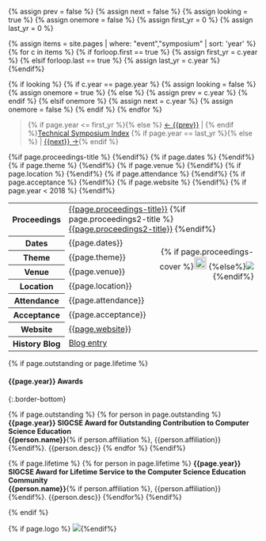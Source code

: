 {% assign prev = false %}
{% assign next = false %}
{% assign looking = true %}
{% assign onemore = false %}
{% assign first_yr = 0 %}
{% assign last_yr = 0 %}

{% assign items = site.pages | where: "event","symposium" | sort: 'year' %}
{% for c in items %}
  {% if forloop.first == true %}
    {% assign first_yr = c.year %}
  {% elsif forloop.last == true %}
    {% assign last_yr = c.year %}
  {%endif%}

  {% if looking %}
    {% if c.year == page.year %}
      {% assign looking = false %}
      {% assign onemore = true %}
    {% else %}
      {% assign prev = c.year %}
    {% endif %}
  {% elsif onemore %}
    {% assign next = c.year %}
    {% assign onemore = false %}
  {% endif %}
{% endfor %}

> <a name="top" id="top"></a> {% if page.year <= first_yr %}{% else %} <a href="{{prev}}.html">← {{prev}}</a> &#124; {% endif %}<a href="index.html">Technical Symposium Index</a> {% if page.year == last_yr %}{% else %} &#124; <a href="{{next}}.html">{{next}} →</a>{% endif %}

<table class="table table-sm">
  <tbody>
{%if page.proceedings-title %}<tr><th>Proceedings</th>
  <td colspan="2"><a href="{{page.doi}}">{{page.proceedings-title}}</a>
{%if page.proceedings2-title %}
  <br><a href="{{page.doi}}">{{page.proceedings2-title}}</a>
{%endif%}
</td></tr>
{%endif%}
{% if page.dates %}
<tr><th>Dates</th><td>{{page.dates}}</td><td rowspan="4" style="text-align:right">{% if page.proceedings-cover %}<img style="border: 5px solid #ddd;" src="images/covers/{{page.proceedings-cover}}">&nbsp;{%else%}<img src="images/covers/default-proceeding.jpg">&nbsp;{%endif%}
</td></tr>{%endif%}
{% if page.theme %}
<tr><th>Theme</th><td colspan="2">{{page.theme}}</td></tr>{%endif%}
{% if page.venue %}
<tr><th>Venue</th><td>{{page.venue}}</td></tr>{%endif%}
{% if page.location %}
<tr><th>Location</th><td>{{page.location}}</td></tr>{%endif%}
{% if page.attendance %}
<tr><th>Attendance</th><td>{{page.attendance}}</td></tr>{%endif%}
{% if page.acceptance %}
<tr><th>Acceptance</th><td colspan="2">{{page.acceptance}}</td></tr>{%endif%}
{% if page.website %}
<tr><th>Website</th><td colspan="2"><a href="{{page.website}}">{{page.website}}</a></td></tr>{%endif%}
{% if page.year < 2018 %}
<tr><th>History Blog</th><td colspan="2"><a href='{{"/events/50years.html" | absolute_url}}#{{page.year}}'>Blog entry</a></td></tr>{%endif%}
  </tbody>
</table>

{% if page.outstanding or page.lifetime %}

#### {{page.year}} Awards
{:.border-bottom}

{% if page.outstanding %}
{% for person in page.outstanding %}
**{{page.year}} SIGCSE Award for Outstanding Contribution to Computer Science Education**\
**{{person.name}}**{% if person.affiliation %}, {{person.affiliation}}{%endif%}. {{person.desc}}
{% endfor %}
{%endif%}

{% if page.lifetime %}
{% for person in page.lifetime %}
**{{page.year}} SIGCSE Award for Lifetime Service to the Computer Science Education Community**\
**{{person.name}}**{% if person.affiliation %}, {{person.affiliation}}{%endif%}. {{person.desc}}
{%endfor%}
{%endif%}

{% endif %}

{% if page.logo %}&nbsp;<img src="images/logos/{{page.logo}}">{%endif%}
